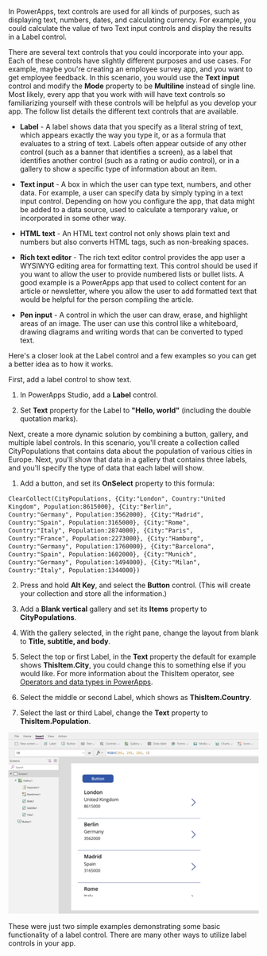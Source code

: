 In PowerApps, text controls are used for all kinds of purposes, such as
displaying text, numbers, dates, and calculating currency.
For example, you could calculate the value of two Text input controls
and display the results in a Label control.

There are several text controls that you could incorporate into your app.
Each of these controls have slightly different purposes and use cases.
For example, maybe you're creating an employee survey app, and you want
to get employee feedback. In this scenario, you would use the **Text
input** control and modify the **Mode** property to be **Multiline**
instead of single line. Most likely, every app that you work with will have
text controls so familiarizing yourself with these controls will be
helpful as you develop your app. The follow list details the different text controls that are
available.

-   **Label** - A label shows data that you specify as a literal string
    of text, which appears exactly the way you type it, or as a formula
    that evaluates to a string of text. Labels often appear outside of
    any other control (such as a banner that identifies a screen), as a
    label that identifies another control (such as a rating or audio
    control), or in a gallery to show a specific type of information
    about an item.

-   **Text input** - A box in which the user can type text, numbers, and
    other data. For example, a user can specify data by simply typing in
    a text input control. Depending on how you configure the app, that
    data might be added to a data source, used to calculate a temporary
    value, or incorporated in some other way.

-   **HTML text** - An HTML text control not only shows plain text and
    numbers but also converts HTML tags, such as non-breaking spaces.

-   **Rich text editor** - The rich text editor control provides the app
    user a WYSIWYG editing area for formatting text. This control should
    be used if you want to allow the user to provide numbered lists or
    bullet lists. A good example is a PowerApps app that used to collect
    content for an article or newsletter, where you allow the user to add
    formatted text that would be helpful for the person compiling the
    article.

-   **Pen input** - A control in which the user can draw, erase, and
    highlight areas of an image. The user can use this control like a
    whiteboard, drawing diagrams and writing words that can be converted
    to typed text.

Here's a closer look at the Label control and a few
examples so you can get a better idea as to how it works.

First, add a label control to show text.

1.  In PowerApps Studio, add a **Label** control.

2.  Set **Text** property for the Label to **\"Hello, world\"** (including
    the double quotation marks).

Next, create a more dynamic solution by combining a button, gallery, and
multiple label controls. In this scenario, you\'ll create a collection
called CityPopulations that contains data about the population of
various cities in Europe. Next, you\'ll show that data in a gallery that
contains three labels, and you\'ll specify the type of data that each
label will show.

1.  Add a button, and set its **OnSelect** property to this formula:

```
ClearCollect(CityPopulations, {City:"London", Country:"United
Kingdom", Population:8615000}, {City:"Berlin",
Country:"Germany", Population:3562000}, {City:"Madrid",
Country:"Spain", Population:3165000}, {City:"Rome",
Country:"Italy", Population:2874000}, {City:"Paris",
Country:"France", Population:2273000}, {City:"Hamburg",
Country:"Germany", Population:1760000}, {City:"Barcelona",
Country:"Spain", Population:1602000}, {City:"Munich",
Country:"Germany", Population:1494000}, {City:"Milan",
Country:"Italy", Population:1344000})
```

2.  Press and hold **Alt Key**, and select the **Button** control. (This
    will create your collection and store all the information.)

3.  Add a **Blank vertical** gallery and set its **Items** property to
    **CityPopulations**.

4.  With the gallery selected, in the right pane, change the layout from
    blank to **Title, subtitle, and body**.

5.  Select the top or first Label, in the **Text** property the default for example shows **ThisItem.City**, you could
    change this to something else if you would like. For more
    information about the ThisItem operator, see
    [Operators and data types in PowerApps](https://docs.microsoft.com/powerapps/maker/canvas-apps/functions/operators).

6.  Select the middle or second Label, which shows as
    **ThisItem.Country**.

7.  Select the last or third Label, change the **Text** property to
    **ThisItem.Population**.

![Gallery Image](../media/GalleryImage.png)

These were just two simple examples demonstrating some basic
functionality of a label control. There are many other ways to utilize
label controls in your app. 
